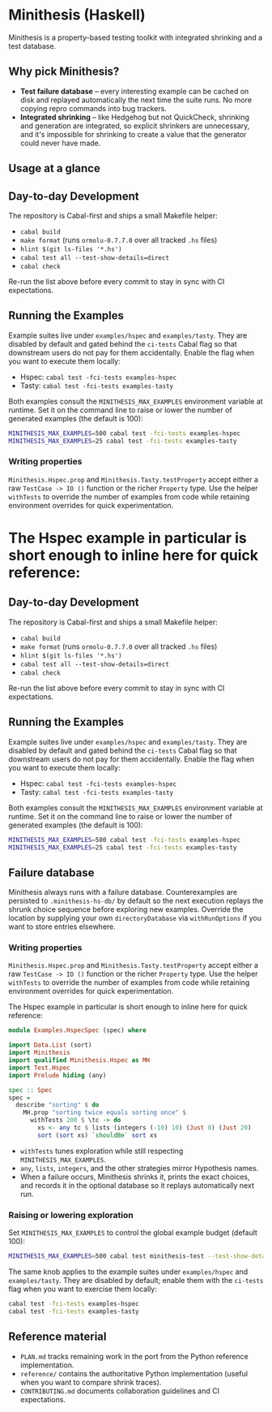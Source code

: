 # Minithesis (Haskell)

Minithesis is a property-based testing toolkit with integrated shrinking and a test database.

## Why pick Minithesis?

- **Test failure database** – every interesting example can be cached on disk and replayed automatically the next time the suite runs. No more copying repro commands into bug trackers.
- **Integrated shrinking** – like Hedgehog but not QuickCheck, shrinking and generation are integrated, so explicit shrinkers are unnecessary, and it's impossible for shrinking to create a value that the generator could never have made.

## Usage at a glance

## Day-to-day Development

The repository is Cabal-first and ships a small Makefile helper:

- `cabal build`
- `make format` (runs `ormolu-0.7.7.0` over all tracked `.hs` files)
- `hlint $(git ls-files '*.hs')`
- `cabal test all --test-show-details=direct`
- `cabal check`

Re-run the list above before every commit to stay in sync with CI expectations.

## Running the Examples

Example suites live under `examples/hspec` and `examples/tasty`. They are disabled by default and gated behind the `ci-tests` Cabal flag so that downstream users do not pay for them accidentally. Enable the flag when you want to execute them locally:

- Hspec: `cabal test -fci-tests examples-hspec`
- Tasty: `cabal test -fci-tests examples-tasty`

Both examples consult the `MINITHESIS_MAX_EXAMPLES` environment variable at runtime. Set it on the command line to raise or lower the number of generated examples (the default is 100):

```bash
MINITHESIS_MAX_EXAMPLES=500 cabal test -fci-tests examples-hspec
MINITHESIS_MAX_EXAMPLES=25 cabal test -fci-tests examples-tasty
```

### Writing properties

`Minithesis.Hspec.prop` and `Minithesis.Tasty.testProperty` accept either a raw `TestCase -> IO ()` function or the richer `Property` type. Use the helper `withTests` to override the number of examples from code while retaining environment overrides for quick experimentation.

The Hspec example in particular is short enough to inline here for quick reference:
=======
## Day-to-day Development

The repository is Cabal-first and ships a small Makefile helper:

- `cabal build`
- `make format` (runs `ormolu-0.7.7.0` over all tracked `.hs` files)
- `hlint $(git ls-files '*.hs')`
- `cabal test all --test-show-details=direct`
- `cabal check`

Re-run the list above before every commit to stay in sync with CI expectations.

## Running the Examples

Example suites live under `examples/hspec` and `examples/tasty`. They are disabled by default and gated behind the `ci-tests` Cabal flag so that downstream users do not pay for them accidentally. Enable the flag when you want to execute them locally:

- Hspec: `cabal test -fci-tests examples-hspec`
- Tasty: `cabal test -fci-tests examples-tasty`

Both examples consult the `MINITHESIS_MAX_EXAMPLES` environment variable at runtime. Set it on the command line to raise or lower the number of generated examples (the default is 100):

```bash
MINITHESIS_MAX_EXAMPLES=500 cabal test -fci-tests examples-hspec
MINITHESIS_MAX_EXAMPLES=25 cabal test -fci-tests examples-tasty
```

## Failure database

Minithesis always runs with a failure database. Counterexamples are persisted to `.minithesis-hs-db/` by default so the next execution replays the shrunk choice sequence before exploring new examples. Override the location by supplying your own `directoryDatabase` via `withRunOptions` if you want to store entries elsewhere.

### Writing properties

`Minithesis.Hspec.prop` and `Minithesis.Tasty.testProperty` accept either a raw `TestCase -> IO ()` function or the richer `Property` type. Use the helper `withTests` to override the number of examples from code while retaining environment overrides for quick experimentation.

The Hspec example in particular is short enough to inline here for quick reference:

```haskell
module Examples.HspecSpec (spec) where

import Data.List (sort)
import Minithesis
import qualified Minithesis.Hspec as MH
import Test.Hspec
import Prelude hiding (any)

spec :: Spec
spec =
  describe "sorting" $ do
    MH.prop "sorting twice equals sorting once" $
      withTests 200 $ \tc -> do
        xs <- any tc $ lists (integers (-10) 10) (Just 0) (Just 20)
        sort (sort xs) `shouldBe` sort xs
```

- `withTests` tunes exploration while still respecting `MINITHESIS_MAX_EXAMPLES`.
- `any`, `lists`, `integers`, and the other strategies mirror Hypothesis names.
- When a failure occurs, Minithesis shrinks it, prints the exact choices, and records it in the optional database so it replays automatically next run.

### Raising or lowering exploration

Set `MINITHESIS_MAX_EXAMPLES` to control the global example budget (default 100):

```bash
MINITHESIS_MAX_EXAMPLES=500 cabal test minithesis-test --test-show-details=direct
```

The same knob applies to the example suites under `examples/hspec` and `examples/tasty`. They are disabled by default; enable them with the `ci-tests` flag when you want to exercise them locally:

```bash
cabal test -fci-tests examples-hspec
cabal test -fci-tests examples-tasty
```

## Reference material

- `PLAN.md` tracks remaining work in the port from the Python reference implementation.
- `reference/` contains the authoritative Python implementation (useful when you want to compare shrink traces).
- `CONTRIBUTING.md` documents collaboration guidelines and CI expectations.
